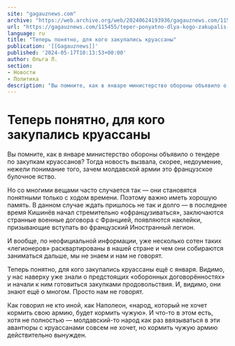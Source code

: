 ```yaml
---
site: "gagauznews.com"
archive: "https://web.archive.org/web/20240624193936/gagauznews.com/115455/teper-ponyatno-dlya-kogo-zakupalis-kruassany.html"
url: "https://gagauznews.com/115455/teper-ponyatno-dlya-kogo-zakupalis-kruassany.html"
language: ru
title: "Теперь понятно, для кого закупались круассаны"
publication: '[[Gagauznews]]'
published: '2024-05-17T10:13:53+00:00'
author: Ольга Л.
section:
- Новости
- Политика
description: "Вы помните, как в январе министерство обороны объявило о тендере по закупкам круассанов? Тогда новость вызвала, скорее, недоумение, нежели понимание того, зачем молдавской армии это французское булочное яство. Но со многими вещами часто случается так — они становятся понятными только с ходом времени. Поэтому важно иметь хорошую память. В данном случае ждать пришлось не так и долго — в последнее время Кишинёв начал стремительно «офранцузиваться», заключаются странные военные договора с Францией, появляются наклейки, призывающие вступать во французский Иностранный легион. И вообще, по неофициальной информации, уже несколько сотен таких «легионеров» расквартированы в нашей стране и чем они собираются заниматься дальше, мы […]"
---
```


# Теперь понятно, для кого закупались круассаны

Вы помните, как в январе министерство обороны объявило о тендере по закупкам круассанов? Тогда новость вызвала, скорее, недоумение, нежели понимание того, зачем молдавской армии это французское булочное яство.

Но со многими вещами часто случается так — они становятся понятными только с ходом времени. Поэтому важно иметь хорошую память. В данном случае ждать пришлось не так и долго — в последнее время Кишинёв начал стремительно «офранцузиваться», заключаются странные военные договора с Францией, появляются наклейки, призывающие вступать во французский Иностранный легион.

И вообще, по неофициальной информации, уже несколько сотен таких «легионеров» расквартированы в нашей стране и чем они собираются заниматься дальше, мы не знаем и нам не говорят.

Теперь понятно, для кого закупались круассаны ещё с января. Видимо, у нас наверху уже знали о предстоящих «оборонных договорённостях» и начали к ним готовиться закупками продовольствия. И, видимо, они знают ещё о многом. Просто нам не говорят.

Как говорил не кто иной, как Наполеон, «народ, который не хочет кормить свою армию, будет кормить чужую». И что-то в этом есть, хотя не полностью — молдавский-то народ как раз ввязываться в эти авантюры с круассанами совсем не хочет, но кормить чужую армию действительно вынужден.